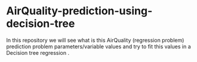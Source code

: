 # AirQuality-prediction-using-decision-tree
In this repository we will see what is this AirQuality (regression problem) prediction problem parameters/variable values and try to fit this values in a Decision tree regression .
